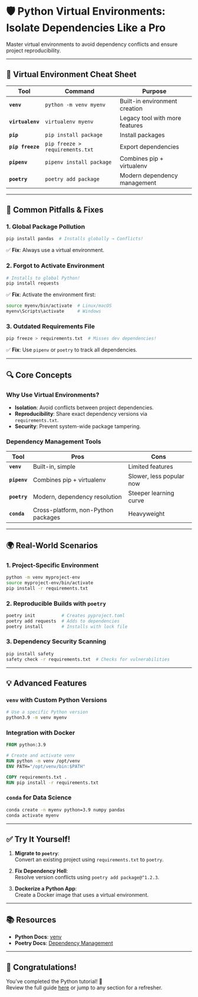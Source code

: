 # 🛡️ Python Virtual Environments: Isolate Dependencies Like a Pro

Master virtual environments to avoid dependency conflicts and ensure project reproducibility.  

---

## 🧩 Virtual Environment Cheat Sheet  
| Tool | Command | Purpose |  
|------|---------|---------|  
| **`venv`** | `python -m venv myenv` | Built-in environment creation |  
| **`virtualenv`** | `virtualenv myenv` | Legacy tool with more features |  
| **`pip`** | `pip install package` | Install packages |  
| **`pip freeze`** | `pip freeze > requirements.txt` | Export dependencies |  
| **`pipenv`** | `pipenv install package` | Combines pip + virtualenv |  
| **`poetry`** | `poetry add package` | Modern dependency management |  

---

## 🚨 Common Pitfalls & Fixes  
### 1. **Global Package Pollution**  
```bash  
pip install pandas  # Installs globally → Conflicts!  
```  
✅ **Fix**: Always use a virtual environment.  

### 2. **Forgot to Activate Environment**  
```bash  
# Installs to global Python!  
pip install requests  
```  
✅ **Fix**: Activate the environment first:  
```bash  
source myenv/bin/activate  # Linux/macOS  
myenv\Scripts\activate     # Windows  
```  

### 3. **Outdated Requirements File**  
```bash  
pip freeze > requirements.txt  # Misses dev dependencies!  
```  
✅ **Fix**: Use `pipenv` or `poetry` to track all dependencies.  

---

## 🔍 Core Concepts  
### **Why Use Virtual Environments?**  
- **Isolation**: Avoid conflicts between project dependencies.  
- **Reproducibility**: Share exact dependency versions via `requirements.txt`.  
- **Security**: Prevent system-wide package tampering.  

### **Dependency Management Tools**  
| Tool | Pros | Cons |  
|------|------|------|  
| **`venv`** | Built-in, simple | Limited features |  
| **`pipenv`** | Combines pip + virtualenv | Slower, less popular now |  
| **`poetry`** | Modern, dependency resolution | Steeper learning curve |  
| **`conda`** | Cross-platform, non-Python packages | Heavyweight |  

---

## 🌍 Real-World Scenarios  
### 1. **Project-Specific Environment**  
```bash  
python -m venv myproject-env  
source myproject-env/bin/activate  
pip install -r requirements.txt  
```  

### 2. **Reproducible Builds with `poetry`**  
```bash  
poetry init          # Creates pyproject.toml  
poetry add requests  # Adds to dependencies  
poetry install       # Installs with lock file  
```  

### 3. **Dependency Security Scanning**  
```bash  
pip install safety  
safety check -r requirements.txt  # Checks for vulnerabilities  
```  

---

## 💡 Advanced Features  
### **`venv` with Custom Python Versions**  
```bash  
# Use a specific Python version  
python3.9 -m venv myenv  
```  

### **Integration with Docker**  
```dockerfile  
FROM python:3.9  

# Create and activate venv  
RUN python -m venv /opt/venv  
ENV PATH="/opt/venv/bin:$PATH"  

COPY requirements.txt .  
RUN pip install -r requirements.txt  
```  

### **`conda` for Data Science**  
```bash  
conda create -n myenv python=3.9 numpy pandas  
conda activate myenv  
```  

---

## ✅ Try It Yourself!  
1. **Migrate to `poetry`**:  
   Convert an existing project using `requirements.txt` to `poetry`.  

2. **Fix Dependency Hell**:  
   Resolve version conflicts using `poetry add package@^1.2.3`.  

3. **Dockerize a Python App**:  
   Create a Docker image that uses a virtual environment.  

---

## 📚 Resources  
- **Python Docs**: [venv](https://docs.python.org/3/library/venv.html)  
- **Poetry Docs**: [Dependency Management](https://python-poetry.org/docs/)  

---

## 🎉 **Congratulations!**  
You’ve completed the Python tutorial! 🐍  
Review the full guide [here](/README.md) or jump to any section for a refresher.  

